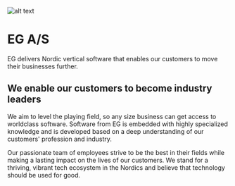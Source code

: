 ![alt text](http://url/to/img.png)

# EG A/S

EG delivers Nordic vertical software that enables our customers to move their businesses further.

## We enable our customers to become industry leaders
We aim to level the playing field, so any size business can get access to worldclass software. Software from EG is embedded with highly specialized knowledge and is developed based on a deep understanding of our customers' profession and industry.

Our passionate team of employees strive to be the best in their fields while making a lasting impact on the lives of our customers. We stand for a thriving, vibrant tech ecosystem in the Nordics and believe that technology should be used for good.
